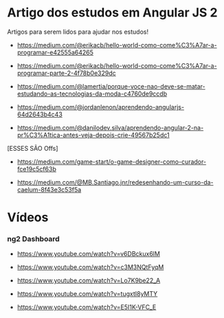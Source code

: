 # Artigo dos estudos em Angular JS 2

Artigos para serem lidos para ajudar nos estudos!

* https://medium.com/@erikacb/hello-world-como-come%C3%A7ar-a-programar-e42555a64265

* https://medium.com/@erikacb/hello-world-como-come%C3%A7ar-a-programar-parte-2-4f78b0e329dc

* https://medium.com/@lamertia/porque-voce-nao-deve-se-matar-estudando-as-tecnologias-da-moda-c4760de9ccdb

* https://medium.com/@jordanlenon/aprendendo-angularjs-64d2643b4c43

* https://medium.com/@danilodev.silva/aprendendo-angular-2-na-pr%C3%A1tica-antes-veja-depois-crie-49567b25dc1

[ESSES SÃO Offs]

* https://medium.com/game-start/o-game-designer-como-curador-fce19c5cf63b

* https://medium.com/@MB.Santiago.jnr/redesenhando-um-curso-da-caelum-8f43e3c53f5a

# Vídeos

### ng2 Dashboard

* https://www.youtube.com/watch?v=v6DBckux6lM

* https://www.youtube.com/watch?v=c3M3NQtFyqM

* https://www.youtube.com/watch?v=Lo7K9be22_A

* https://www.youtube.com/watch?v=tugxtI8yMTY

* https://www.youtube.com/watch?v=E5I1K-VFC_E
